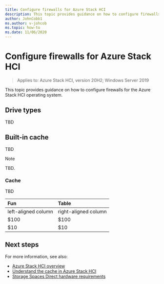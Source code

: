 ```yaml
---
title: Configure firewalls for Azure Stack HCI
description: This topic provides guidance on how to configure firewalls for the Azure Stack HCI operating system.
author: JohnCobb1
ms.author: v-johcob
ms.topic: how-to
ms.date: 11/06/2020
---
```


# Configure firewalls for Azure Stack HCI

>Applies to: Azure Stack HCI, version 20H2; Windows Server 2019

This topic provides guidance on how to configure firewalls for the Azure Stack HCI operating system.

## Drive types
TBD

## Built-in cache
TBD

<!---Example note format.--->
   >[!NOTE]
   > TBD.

<!---Example figure format--->
<!---:::image type="content" source="./media/network-controller/topology-option-1.png" alt-text="Option 1 to create a physical network for the Network Controller." lightbox="./media/network-controller/topology-option-1.png":::--->

### Cache
TBD

<!---Example table format.--->
| Fun                                      | Table                                   |
| :--------------------------------------- | :-------------------------------------- |
| left-aligned column                      | right-aligned column                    |
| $100                                     | $100                                    |
| $10                                      | $10                                     |




## Next steps
For more information, see also:
<!---Placeholders for format examples. Replace all before initial topic review.--->

- [Azure Stack HCI overview](../overview.md)
- [Understand the cache in Azure Stack HCI](cache.md)
- [Storage Spaces Direct hardware requirements](/windows-server/storage/storage-spaces/storage-spaces-direct-hardware-requirements)
